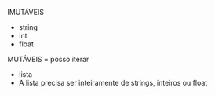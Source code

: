 IMUTÁVEIS

- string
- int
- float

MUTÁVEIS = posso iterar

- lista
- A lista precisa ser inteiramente de strings, inteiros ou float

